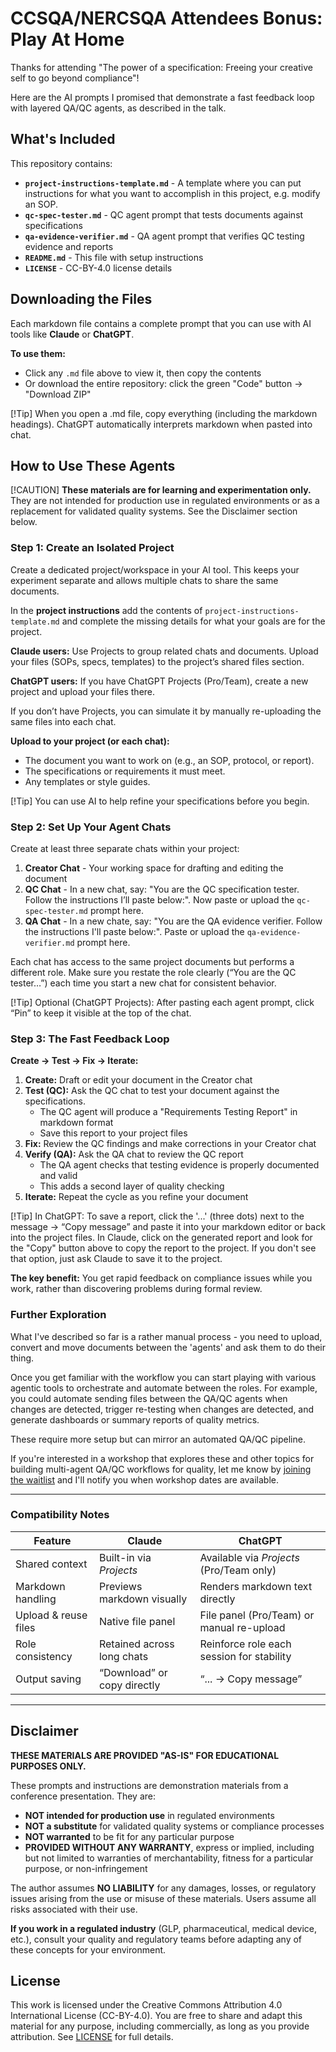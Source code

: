 # CCSQA/NERCSQA Attendees Bonus: Play At Home

Thanks for attending "The power of a specification: Freeing your creative self to go beyond compliance"!

Here are the AI prompts I promised that demonstrate a fast feedback loop with layered QA/QC agents, as described in the talk.

## What's Included

This repository contains:
- **`project-instructions-template.md`** - A template where you can put instructions for what you want to accomplish in this project, e.g. modify an SOP. 
- **`qc-spec-tester.md`** - QC agent prompt that tests documents against specifications
- **`qa-evidence-verifier.md`** - QA agent prompt that verifies QC testing evidence and reports
- **`README.md`** - This file with setup instructions
- **`LICENSE`** - CC-BY-4.0 license details

## Downloading the Files

Each markdown file contains a complete prompt that you can use with AI tools like **Claude** or **ChatGPT**.

**To use them:**
- Click any `.md` file above to view it, then copy the contents
- Or download the entire repository: click the green "Code" button → "Download ZIP"

[!Tip] When you open a .md file, copy everything (including the markdown headings). ChatGPT automatically interprets markdown when pasted into chat.

## How to Use These Agents

[!CAUTION] **These materials are for learning and experimentation only.** They are not intended for production use in regulated environments or as a replacement for validated quality systems. See the Disclaimer section below.

### Step 1: Create an Isolated Project

Create a dedicated project/workspace in your AI tool. This keeps your experiment separate and allows multiple chats to share the same documents.

In the **project instructions** add the contents of `project-instructions-template.md` and complete the missing details for what your goals are for the project.

**Claude users:**
Use Projects to group related chats and documents. Upload your files (SOPs, specs, templates) to the project’s shared files section.

**ChatGPT users:**
If you have ChatGPT Projects (Pro/Team), create a new project and upload your files there.

If you don’t have Projects, you can simulate it by manually re-uploading the same files into each chat.

**Upload to your project (or each chat):**

- The document you want to work on (e.g., an SOP, protocol, or report).
- The specifications or requirements it must meet.
- Any templates or style guides.

[!Tip] You can use AI to help refine your specifications before you begin.



### Step 2: Set Up Your Agent Chats

Create at least three separate chats within your project:

1. **Creator Chat** - Your working space for drafting and editing the document
2. **QC Chat** - In a new chat, say: "You are the QC specification tester. Follow the instructions I’ll paste below:". Now paste or upload the `qc-spec-tester.md` prompt here.
3. **QA Chat** - In a new chate, say: "You are the QA evidence verifier. Follow the instructions I'll paste below:". Paste or upload the `qa-evidence-verifier.md` prompt here.

Each chat has access to the same project documents but performs a different role. Make sure you restate the role clearly (“You are the QC tester…”) each time you start a new chat for consistent behavior.

[!Tip] Optional (ChatGPT Projects): After pasting each agent prompt, click “Pin” to keep it visible at the top of the chat.


### Step 3: The Fast Feedback Loop

**Create → Test → Fix → Iterate:**

1. **Create:** Draft or edit your document in the Creator chat
2. **Test (QC):** Ask the QC chat to test your document against the specifications.
   - The QC agent will produce a "Requirements Testing Report" in markdown format
   - Save this report to your project files
3. **Fix:** Review the QC findings and make corrections in your Creator chat
4. **Verify (QA):** Ask the QA chat to review the QC report
   - The QA agent checks that testing evidence is properly documented and valid
   - This adds a second layer of quality checking
5. **Iterate:** Repeat the cycle as you refine your document

[!Tip] In ChatGPT: To save a report, click the '...' (three dots) next to the message → “Copy message” and paste it into your markdown editor or back into the project files. In Claude, click on the generated report and look for the "Copy" button above to copy the report to the project. If you don't see that option, just ask Claude to save it to the project.

**The key benefit:** You get rapid feedback on compliance issues while you work, rather than discovering problems during formal review.

### Further Exploration

What I've described so far is a rather manual process - you need to upload, convert and move documents between the 'agents' and ask them to do their thing. 

Once you get familiar with the workflow you can start playing with various agentic tools to orchestrate and automate between the roles. For example, you could automate sending files between the QA/QC agents when changes are detected, trigger re-testing when changes are detected, and generate dashboards or summary reports of quality metrics. 

These require more setup but can mirror an automated QA/QC pipeline.

If you're interested in a workshop that explores these and other topics for building multi-agent QA/QC workflows for quality, let me know by [joining the waitlist](https://daily.haiqu.ca/ffl-workshop) and I'll notify you when workshop dates are available.

---

### Compatibility Notes

| Feature              | Claude                      | ChatGPT                                   |
| -------------------- | --------------------------- | ----------------------------------------- |
| Shared context       | Built-in via *Projects*     | Available via *Projects* (Pro/Team only)  |
| Markdown handling    | Previews markdown visually  | Renders markdown text directly            |
| Upload & reuse files | Native file panel           | File panel (Pro/Team) or manual re-upload |
| Role consistency     | Retained across long chats  | Reinforce role each session for stability |
| Output saving        | “Download” or copy directly | “... → Copy message”            |

---

## Disclaimer

**THESE MATERIALS ARE PROVIDED "AS-IS" FOR EDUCATIONAL PURPOSES ONLY.**

These prompts and instructions are demonstration materials from a conference presentation. They are:
- **NOT intended for production use** in regulated environments
- **NOT a substitute** for validated quality systems or compliance processes
- **NOT warranted** to be fit for any particular purpose
- **PROVIDED WITHOUT ANY WARRANTY**, express or implied, including but not limited to warranties of merchantability, fitness for a particular purpose, or non-infringement

The author assumes **NO LIABILITY** for any damages, losses, or regulatory issues arising from the use or misuse of these materials. Users assume all risks associated with their use.

**If you work in a regulated industry** (GLP, pharmaceutical, medical device, etc.), consult your quality and regulatory teams before adapting any of these concepts for your environment.

## License

This work is licensed under the Creative Commons Attribution 4.0 International License (CC-BY-4.0). You are free to share and adapt this material for any purpose, including commercially, as long as you provide attribution. See [LICENSE](LICENSE) for full details.
